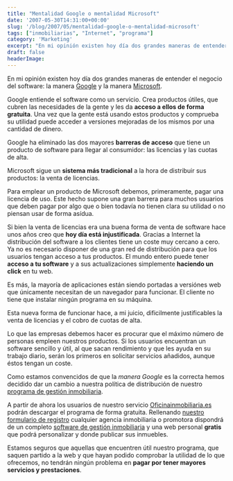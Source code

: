 ```yaml
---
title: "Mentalidad Google o mentalidad Microsoft"
date: '2007-05-30T14:31:00+00:00'
slug: '/blog/2007/05/mentalidad-google-o-mentalidad-microsoft'
tags: ["inmobiliarias", "Internet", "programa"]
category: 'Marketing'
excerpt: "En mi opinión existen hoy día dos grandes maneras de entender el negocio del software: la manera [Google]( y la manera [Microsoft]( entiende el sof..."
draft: false
headerImage: 
---
```

En mi opinión existen hoy día dos grandes maneras de entender el negocio del software: la manera [Google](http://www.google.es) y la manera [Microsoft](http://www.microsoft.es).

Google entiende el software como un servicio. Crea productos útiles, que cubren las necesidades de la gente y les da **acceso a ellos de forma gratuita**. Una vez que la gente está usando estos productos y comprueba su utilidad puede acceder a versiones mejoradas de los mismos por una cantidad de dinero.

Google ha eliminado las dos mayores **barreras de acceso** que tiene un producto de software para llegar al consumidor: las licencias y las cuotas de alta.

Microsoft sigue un **sistema más tradicional** a la hora de distribuir sus productos: la venta de licencias.

Para emplear un producto de Microsoft debemos, primeramente, pagar una licencia de uso. Este hecho supone una gran barrera para muchos usuarios que deben pagar por algo que o bien todavía no tienen clara su utilidad o no piensan usar de forma asídua.

Si bien la venta de licencias era una buena forma de venta de software hace unos años creo que **hoy día está injustificada**. Gracias a Internet la distribución del software a los clientes tiene un coste muy cercano a cero. Ya no es necesario disponer de una gran red de distribución para que los usuarios tengan acceso a tus productos. El mundo entero puede tener **acceso a tu software** y a sus actualizaciones simplemente **haciendo un click** en tu web.

Es más, la mayoría de aplicaciones están siendo portadas a versiónes web que únicamente necesitan de un navegador para funcionar. El cliente no tiene que instalar ningún programa en su máquina.

Esta nueva forma de funcionar hace, a mi juicio, dificilmente justificables la venta de licencias y el cobro de cuotas de alta.

Lo que las empresas debemos hacer es procurar que el máximo número de personas empleen nuestros productos. Si los usuarios encuentran un software sencillo y útil, al que sacan rendimiento y que les ayuda en su trabajo diario, serán los primeros en solicitar servicios añadidos, aunque éstos tengan un coste.

Como estamos convencidos de que la _manera Google_ es la correcta hemos decidido dar un cambio a nuestra política de distribución de nuestro [programa de gestión inmobiliaria](http://www.gestioninmuebles.es).

A partir de ahora los usuarios de nuestro servicio [Oficinainmobiliaria.es](http://www.oficinainmobiliaria.es) podrán descargar el programa de forma gratuita. Rellenando [nuestro formulario de registro](http://www.oficinainmobiliaria.es/registrar.php) cualquier agencia inmobiliaria o promotora dispondrá de un completo [software de gestión inmobiliaria](http://www.gestioninmuebles.es) y una web personal **gratis** que podrá personalizar y donde publicar sus inmuebles.

Estamos seguros que aquellas que encuentren útil nuestro programa, que saquen partido a la web y que hayan podido comprobar la utilidad de lo que ofrecemos, no tendrán ningún problema en **pagar por tener mayores servicios y prestaciones**.

